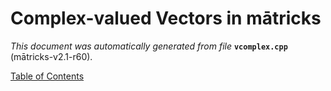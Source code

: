 
# Complex-valued Vectors in mātricks
_This document was automatically generated from file_ **`vcomplex.cpp`** (mātricks-v2.1-r60).


[Table of Contents](README.md)
